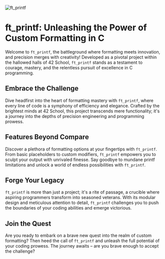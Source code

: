 <img src="https://github.com/vinicius-f-pereira/42-project-badges/blob/main/badges/ft_printfe.png" alt="ft_printf"></img>

# ft_printf: Unleashing the Power of Custom Formatting in C

Welcome to `ft_printf`, the battleground where formatting meets innovation, and precision merges with creativity! Developed as a pivotal project within the hallowed halls of 42 School, `ft_printf` stands as a testament to courage, mastery, and the relentless pursuit of excellence in C programming.

## Embrace the Challenge

Dive headfirst into the heart of formatting mastery with `ft_printf`, where every line of code is a symphony of efficiency and elegance. Crafted by the brightest minds at 42 School, this project transcends mere functionality; it's a journey into the depths of precision engineering and programming prowess.

## Features Beyond Compare

Discover a plethora of formatting options at your fingertips with `ft_printf`. From basic placeholders to custom modifiers, `ft_printf` empowers you to sculpt your output with unrivaled finesse. Say goodbye to mundane printf limitations and unlock a world of endless possibilities with `ft_printf`.

## Forge Your Legacy

`ft_printf` is more than just a project; it's a rite of passage, a crucible where aspiring programmers transform into seasoned veterans. With its modular design and meticulous attention to detail, `ft_printf` challenges you to push the boundaries of your coding abilities and emerge victorious.

## Join the Quest

Are you ready to embark on a brave new quest into the realm of custom formatting? Then heed the call of `ft_printf` and unleash the full potential of your coding prowess. The journey awaits – are you brave enough to accept the challenge?
